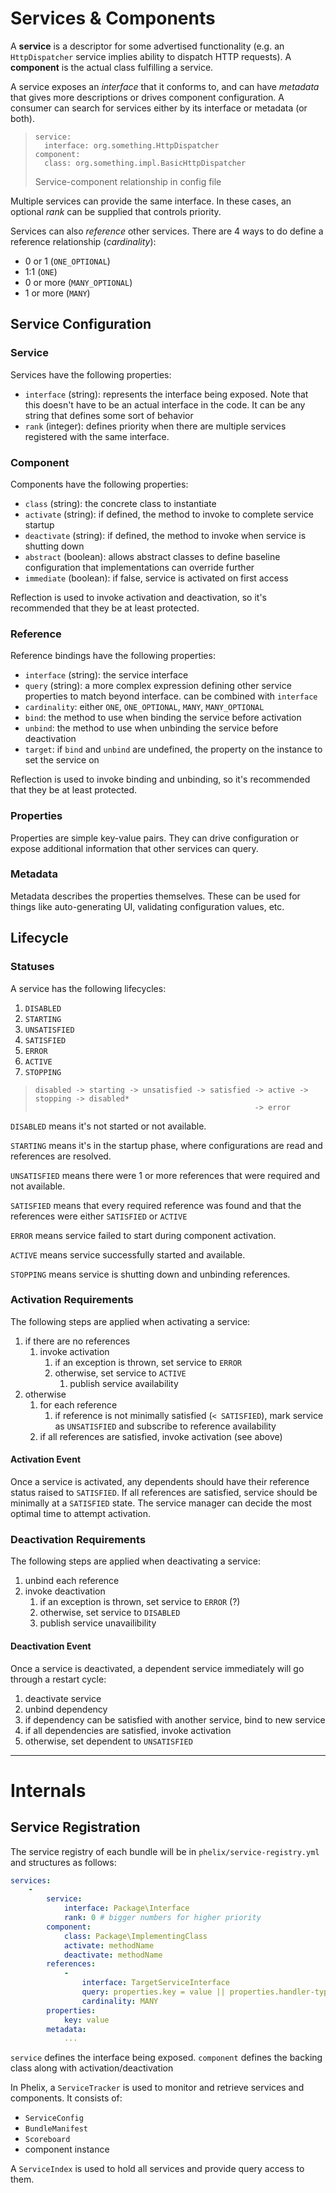 # Services & Components

A **service** is a descriptor for some advertised functionality (e.g. an `HttpDispatcher` service implies ability to dispatch HTTP requests). A **component** is the actual class fulfilling a service.

A service exposes an _interface_ that it conforms to, and can have _metadata_ that gives more descriptions or drives component configuration. A consumer can search for services either by its interface or metadata (or both).

> ```
> service:
>   interface: org.something.HttpDispatcher
> component:
>   class: org.something.impl.BasicHttpDispatcher
> ```
> Service-component relationship in config file

Multiple services can provide the same interface. In these cases, an optional _rank_ can be supplied that controls priority.

Services can also _reference_ other services. There are 4 ways to do define a reference relationship (_cardinality_):

- 0 or 1 (`ONE_OPTIONAL`)
- 1:1 (`ONE`)
- 0 or more (`MANY_OPTIONAL`)
- 1 or more (`MANY`)

## Service Configuration

### Service

Services have the following properties:

- `interface` (string): represents the interface being exposed. Note that this doesn't have to be an actual interface in the code. It can be any string that defines some sort of behavior
- `rank` (integer): defines priority when there are multiple services registered with the same interface.

### Component

Components have the following properties:

- `class` (string): the concrete class to instantiate
- `activate` (string): if defined, the method to invoke to complete service startup
- `deactivate` (string): if defined, the method to invoke when service is shutting down
- `abstract` (boolean): allows abstract classes to define baseline configuration that implementations can override further
- `immediate` (boolean): if false, service is activated on first access

Reflection is used to invoke activation and deactivation, so it's recommended that they be at least protected.

### Reference

Reference bindings have the following properties:

- `interface` (string): the service interface
- `query` (string): a more complex expression defining other service properties to match beyond interface. can be combined with `interface`
- `cardinality`: either `ONE`, `ONE_OPTIONAL`, `MANY`, `MANY_OPTIONAL`
- `bind`: the method to use when binding the service before activation
- `unbind`: the method to use when unbinding the service before deactivation
- `target`: if `bind` and `unbind` are undefined, the property on the instance to set the service on

Reflection is used to invoke binding and unbinding, so it's recommended that they be at least protected.

### Properties

Properties are simple key-value pairs. They can drive configuration or expose additional information that other services can query.

### Metadata

Metadata describes the properties themselves. These can be used for things like auto-generating UI, validating configuration values, etc.

## Lifecycle

### Statuses

A service has the following lifecycles:

1. `DISABLED`
2. `STARTING`
3. `UNSATISFIED`
4. `SATISFIED`
5. `ERROR`
6. `ACTIVE`
7. `STOPPING`

> ```
> disabled -> starting -> unsatisfied -> satisfied -> active -> stopping -> disabled*
>                                                  -> error
> ```

`DISABLED` means it's not started or not available.

`STARTING` means it's in the startup phase, where configurations are read and references are resolved.

`UNSATISFIED` means there were 1 or more references that were required and not available.

`SATISFIED` means that every required reference was found and that the references were either `SATISFIED` or `ACTIVE`

`ERROR` means service failed to start during component activation.

`ACTIVE` means service successfully started and available.

`STOPPING` means service is shutting down and unbinding references.

### Activation Requirements

The following steps are applied when activating a service:

1. if there are no references
    1. invoke activation
        1. if an exception is thrown, set service to `ERROR`
        2. otherwise, set service to `ACTIVE`
            1. publish service availability
2. otherwise
    1. for each reference
        1. if reference is not minimally satisfied (`< SATISFIED`), mark service as `UNSATISFIED` and subscribe to reference availability
    2. if all references are satisfied, invoke activation (see above)

#### Activation Event

Once a service is activated, any dependents should have their reference status raised to `SATISFIED`. If all references are satisfied, service should be minimally at a `SATISFIED` state. The service manager can decide the most optimal time to attempt activation.

### Deactivation Requirements

The following steps are applied when deactivating a service:

1. unbind each reference
2. invoke deactivation
    1. if an exception is thrown, set service to `ERROR` (?)
    2. otherwise, set service to `DISABLED`
    3. publish service unavailibility

#### Deactivation Event

Once a service is deactivated, a dependent service immediately will go through a restart cycle:

1. deactivate service
2. unbind dependency
3. if dependency can be satisfied with another service, bind to new service
4. if all dependencies are satisfied, invoke activation
5. otherwise, set dependent to `UNSATISFIED`

---

# Internals

## Service Registration

The service registry of each bundle will be in `phelix/service-registry.yml` and structures as follows:

```yml
services:
    -
        service:
            interface: Package\Interface
            rank: 0 # bigger numbers for higher priority
        component:
            class: Package\ImplementingClass
            activate: methodName
            deactivate: methodName
        references:
            -
                interface: TargetServiceInterface
                query: properties.key = value || properties.handler-type = 'some-value'
                cardinality: MANY
        properties:
            key: value
        metadata:
            ...
```

`service` defines the interface being exposed. `component` defines the backing class along with activation/deactivation

In Phelix, a `ServiceTracker` is used to monitor and retrieve services and components. It consists of:

- `ServiceConfig`
- `BundleManifest`
- `Scoreboard`
- component instance

A `ServiceIndex` is used to hold all services and provide query access to them. 
